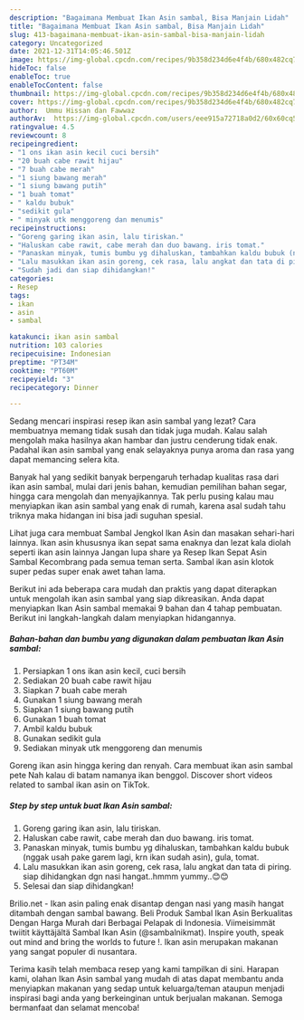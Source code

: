 ```yaml
---
description: "Bagaimana Membuat Ikan Asin sambal, Bisa Manjain Lidah"
title: "Bagaimana Membuat Ikan Asin sambal, Bisa Manjain Lidah"
slug: 413-bagaimana-membuat-ikan-asin-sambal-bisa-manjain-lidah
category: Uncategorized
date: 2021-12-31T14:05:46.501Z
image: https://img-global.cpcdn.com/recipes/9b358d234d6e4f4b/680x482cq70/ikan-asin-sambal-foto-resep-utama.jpg
hideToc: false
enableToc: true
enableTocContent: false
thumbnail: https://img-global.cpcdn.com/recipes/9b358d234d6e4f4b/680x482cq70/ikan-asin-sambal-foto-resep-utama.jpg
cover: https://img-global.cpcdn.com/recipes/9b358d234d6e4f4b/680x482cq70/ikan-asin-sambal-foto-resep-utama.jpg
author:  Ummu Hissan dan Fawwaz
authorAv:  https://img-global.cpcdn.com/users/eee915a72718a0d2/60x60cq50/avatar.jpg
ratingvalue: 4.5
reviewcount: 8
recipeingredient:
- "1 ons ikan asin kecil cuci bersih"
- "20 buah cabe rawit hijau"
- "7 buah cabe merah"
- "1 siung bawang merah"
- "1 siung bawang putih"
- "1 buah tomat"
- " kaldu bubuk"
- "sedikit gula"
- " minyak utk menggoreng dan menumis"
recipeinstructions:
- "Goreng garing ikan asin, lalu tiriskan."
- "Haluskan cabe rawit, cabe merah dan duo bawang. iris tomat."
- "Panaskan minyak, tumis bumbu yg dihaluskan, tambahkan kaldu bubuk (nggak usah pake garem lagi, krn ikan sudah asin), gula, tomat."
- "Lalu masukkan ikan asin goreng, cek rasa, lalu angkat dan tata di piring. siap dihidangkan dgn nasi hangat..hmmm yummy..😊😊"
- "Sudah jadi dan siap dihidangkan!"
categories:
- Resep
tags:
- ikan
- asin
- sambal

katakunci: ikan asin sambal 
nutrition: 103 calories
recipecuisine: Indonesian
preptime: "PT34M"
cooktime: "PT60M"
recipeyield: "3"
recipecategory: Dinner

---
```



Sedang mencari inspirasi resep ikan asin sambal yang lezat? Cara membuatnya memang tidak susah dan tidak juga mudah. Kalau salah mengolah maka hasilnya akan hambar dan justru cenderung tidak enak. Padahal ikan asin sambal yang enak selayaknya punya aroma dan rasa yang dapat memancing selera kita.


Banyak hal yang sedikit banyak berpengaruh terhadap kualitas rasa dari ikan asin sambal, mulai dari jenis bahan, kemudian pemilihan bahan segar, hingga cara mengolah dan menyajikannya. Tak perlu pusing kalau mau menyiapkan ikan asin sambal yang enak di rumah, karena asal sudah tahu triknya maka hidangan ini bisa jadi suguhan spesial.

Lihat juga cara membuat Sambal Jengkol Ikan Asin dan masakan sehari-hari lainnya. Ikan asin khususnya ikan sepat sama enaknya dan lezat kala diolah seperti ikan asin lainnya Jangan lupa share ya Resep Ikan Sepat Asin Sambal Kecombrang pada semua teman serta. Sambal ikan asin klotok super pedas super enak awet tahan lama.


Berikut ini ada beberapa cara mudah dan praktis yang dapat diterapkan untuk mengolah ikan asin sambal yang siap dikreasikan. Anda dapat menyiapkan Ikan Asin sambal memakai 9 bahan dan 4 tahap pembuatan. Berikut ini langkah-langkah dalam menyiapkan hidangannya.

<!--inarticleads1-->

##### Bahan-bahan dan bumbu yang digunakan dalam pembuatan Ikan Asin sambal:

1. Persiapkan 1 ons ikan asin kecil, cuci bersih
1. Sediakan 20 buah cabe rawit hijau
1. Siapkan 7 buah cabe merah
1. Gunakan 1 siung bawang merah
1. Siapkan 1 siung bawang putih
1. Gunakan 1 buah tomat
1. Ambil  kaldu bubuk
1. Gunakan sedikit gula
1. Sediakan  minyak utk menggoreng dan menumis


Goreng ikan asin hingga kering dan renyah. Cara membuat ikan asin sambal pete Nah kalau di batam namanya ikan benggol. Discover short videos related to sambal ikan asin on TikTok. 

<!--inarticleads2-->

##### Step by step untuk buat Ikan Asin sambal:

1. Goreng garing ikan asin, lalu tiriskan.
1. Haluskan cabe rawit, cabe merah dan duo bawang. iris tomat.
1. Panaskan minyak, tumis bumbu yg dihaluskan, tambahkan kaldu bubuk (nggak usah pake garem lagi, krn ikan sudah asin), gula, tomat.
1. Lalu masukkan ikan asin goreng, cek rasa, lalu angkat dan tata di piring. siap dihidangkan dgn nasi hangat..hmmm yummy..😊😊
1. Selesai dan siap dihidangkan!

Brilio.net - Ikan asin paling enak disantap dengan nasi yang masih hangat ditambah dengan sambal bawang. Beli Produk Sambal Ikan Asin Berkualitas Dengan Harga Murah dari Berbagai Pelapak di Indonesia. Viimeisimmät twiitit käyttäjältä Sambal Ikan Asin (@sambalnikmat). Inspire youth, speak out mind and bring the worlds to future !. Ikan asin merupakan makanan yang sangat populer di nusantara. 

Terima kasih telah membaca resep yang kami tampilkan di sini. Harapan kami, olahan Ikan Asin sambal yang mudah di atas dapat membantu anda menyiapkan makanan yang sedap untuk keluarga/teman ataupun menjadi inspirasi bagi anda yang berkeinginan untuk berjualan makanan. Semoga bermanfaat dan selamat mencoba!
